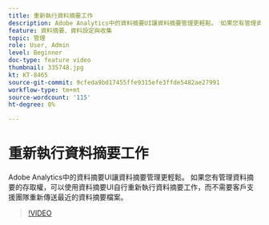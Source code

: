 ```yaml
---
title: 重新執行資料摘要工作
description: Adobe Analytics中的資料摘要UI讓資料摘要管理更輕鬆。 如果您有管理資料摘要的存取權，可以使用資料摘要UI自行重新執行資料摘要工作，而不需要客戶支援團隊重新傳送最近的資料摘要檔案。
feature: 資料摘要、資料設定與收集
topic: 管理
role: User, Admin
level: Beginner
doc-type: feature video
thumbnail: 335748.jpg
kt: KT-8465
source-git-commit: 9cfeda9bd17455ffe9315efe3ffde5482ae27991
workflow-type: tm+mt
source-wordcount: '115'
ht-degree: 0%

---
```



# 重新執行資料摘要工作

Adobe Analytics中的資料摘要UI讓資料摘要管理更輕鬆。 如果您有管理資料摘要的存取權，可以使用資料摘要UI自行重新執行資料摘要工作，而不需要客戶支援團隊重新傳送最近的資料摘要檔案。


>[!VIDEO](https://video.tv.adobe.com/v/335748/?quality=12&learn=on)
